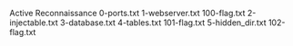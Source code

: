 Active Reconnaissance
0-ports.txt
1-webserver.txt
100-flag.txt
2-injectable.txt
3-database.txt
4-tables.txt
101-flag.txt
5-hidden_dir.txt
102-flag.txt
